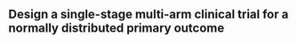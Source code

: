 ## Design a __single-stage__ multi-arm clinical trial for a __normally__ distributed primary outcome
